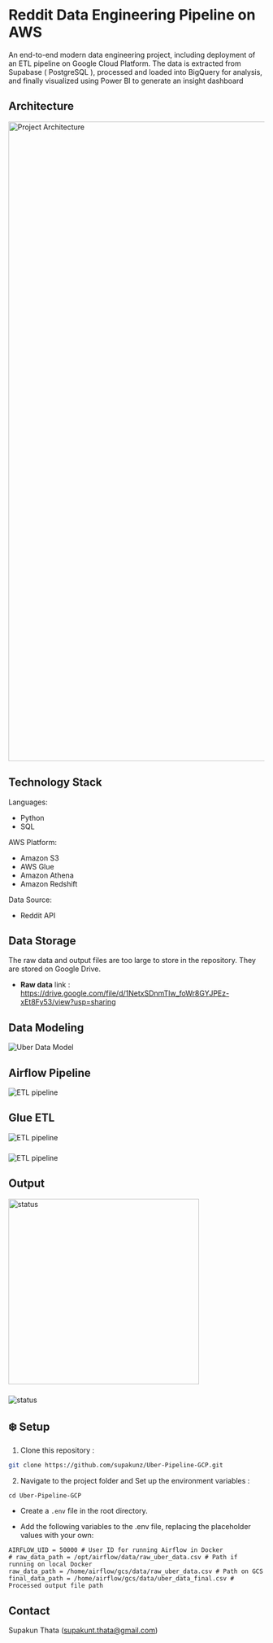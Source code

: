 # Reddit Data Engineering Pipeline on AWS

An end-to-end modern data engineering project, including deployment of an ETL pipeline on Google Cloud Platform. The data is extracted from Supabase ( PostgreSQL ), processed and loaded into BigQuery for analysis, and finally visualized using Power BI to generate an insight dashboard

## Architecture
<img width="1258" alt="Project Architecture" src="https://github.com/user-attachments/assets/9d65b70c-e944-414e-acca-a062d84b4deb">


## Technology Stack
Languages: 
* Python
* SQL

AWS Platform: 
* Amazon S3
* AWS Glue
* Amazon Athena
* Amazon Redshift

Data Source:
* Reddit API

## Data Storage
The raw data and output files are too large to store in the repository. They are stored on Google Drive.

- **Raw data** link : https://drive.google.com/file/d/1NetxSDnmTlw_foWr8GYJPEz-xEt8Fy53/view?usp=sharing

## Data Modeling
![Uber Data Model](https://github.com/user-attachments/assets/515ce74d-6feb-46c1-8db1-38e050c2ae12)

## Airflow Pipeline
<img alt="ETL pipeline" src="https://github.com/user-attachments/assets/48feae94-1c53-4c0c-822c-8ae6db28ad24">

## Glue ETL

<img alt="ETL pipeline" src="https://github.com/user-attachments/assets/b4621c07-6b6c-4713-a536-de047350a858">

###

<img alt="ETL pipeline" src="https://github.com/user-attachments/assets/a55772ed-c89d-441e-b6e5-ef83fb3f7f57">



## Output

<img src="https://github.com/user-attachments/assets/8ce24728-3f82-4ce9-a346-0886b8da24f5" style="padding-right:30px;" alt="status" height="365" width="375"/>

###

<img src="https://github.com/user-attachments/assets/5511c4f9-5e98-4ac8-92b7-132c2e20b164" alt="status"/>

## ❄️ Setup

1. Clone this repository :

```bash
git clone https://github.com/supakunz/Uber-Pipeline-GCP.git
```

2. Navigate to the project folder and Set up the environment variables :

```
cd Uber-Pipeline-GCP
```
- Create a `.env` file in the root directory.

- Add the following variables to the .env file, replacing the placeholder values with your own:

```
AIRFLOW_UID = 50000 # User ID for running Airflow in Docker
# raw_data_path = /opt/airflow/data/raw_uber_data.csv # Path if running on local Docker
raw_data_path = /home/airflow/gcs/data/raw_uber_data.csv # Path on GCS
final_data_path = /home/airflow/gcs/data/uber_data_final.csv # Processed output file path
```

## Contact
Supakun Thata (supakunt.thata@gmail.com)
